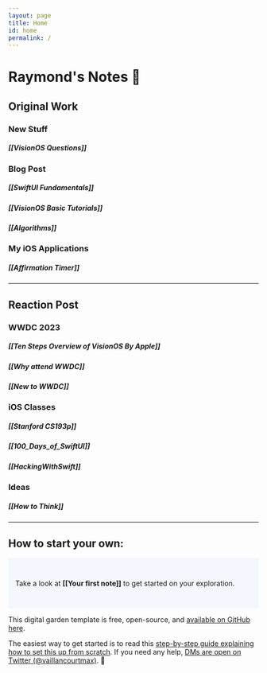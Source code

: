 ```yaml
---
layout: page
title: Home
id: home
permalink: /
---
```


#  Raymond's Notes 🌱



## Original Work
### New Stuff
##### [[VisionOS Questions]]

### Blog Post
##### [[SwiftUI Fundamentals]]
##### [[VisionOS Basic Tutorials]]
##### [[Algorithms]]

### My iOS Applications
##### [[Affirmation Timer]]

___

## Reaction Post
### WWDC 2023
##### [[Ten Steps Overview of VisionOS By Apple]]
##### [[Why attend WWDC]]
##### [[New to WWDC]]

### iOS Classes
##### [[Stanford CS193p]]
##### [[100_Days_of_SwiftUI]]
##### [[HackingWithSwift]]

### Ideas
##### [[How to Think]]

___

## How to start your own:  

<p style="padding: 3em 1em; background: #f5f7ff; border-radius: 4px;">
  Take a look at <span style="font-weight: bold">[[Your first note]]</span> to get started on your exploration.
</p>

This digital garden template is free, open-source, and [available on GitHub here](https://github.com/maximevaillancourt/digital-garden-jekyll-template).

The easiest way to get started is to read this [step-by-step guide explaining how to set this up from scratch](https://maximevaillancourt.com/blog/setting-up-your-own-digital-garden-with-jekyll). If you need any help, [DMs are open on Twitter (@vaillancourtmax)](https://twitter.com/vaillancourtmax). 👋

<style>
  .wrapper {
    max-width: 46em;
  }
</style>

<style>
  .wrapper {
    max-width: 46em;
  }
</style>

